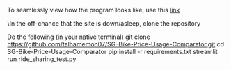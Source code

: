 To seamlessly view how the program looks like, use this [link](https://sg-bike-price-usage-comparator.streamlit.app)

\In the off-chance that the site is down/asleep, clone the repository

Do the following (in your native terminal)
git clone https://github.com/talhamemon07/SG-Bike-Price-Usage-Comparator.git
cd SG-Bike-Price-Usage-Comparator
pip install -r requirements.txt
streamlit run ride_sharing_test.py

